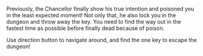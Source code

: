 Previously, the Chancellor finally show his true intention and poisoned you in the least expected moment! Not only that, he also lock you in the dungeon and throw away the key. You need to find the way out in the fastest time as possible before finally dead because of poison.

Use direction button to navigate around, and find the one key to escape the dungeon!